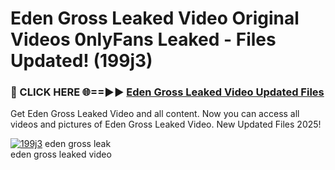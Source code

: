 # Eden Gross Leaked Video Original Videos 0nlyFans Leaked - Files Updated! (199j3)

<h3>🔴 CLICK HERE 🌐==►► <a href="https://tinyurl.com/2wckxsce" rel="nofollow">Eden Gross Leaked Video Updated Files</a></h3>

Get Eden Gross Leaked Video and all content. Now you can access all videos and pictures of Eden Gross Leaked Video. New Updated Files 2025!

[![199j3](https://i.imgur.com/AFduVYN.gif)](https://tinyurl.com/2wckxsce)
eden gross leak<br>
eden gross leaked video